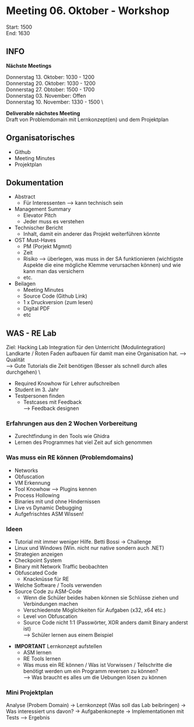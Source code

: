 # Meeting 06. Oktober - Workshop
Start: 1500 \
End: 1630
## INFO
**Nächste Meetings**

Donnerstag 13. Oktober: 1030 - 1200 \
Donnerstag 20. Oktober: 1030 - 1200 \
Donnerstag 27. Obtober: 1500 - 1700 \
Donnerstag 03. November: Offen \
Donnerstag 10. November: 1330 - 1500 \

**Deliverable nächstes Meeting**\
Draft von Problemdomain mit Lernkonzept(en) und dem Projektplan

## Organisatorisches
- Github
- Meeting Minutes
- Projektplan
  
## Dokumentation
- Abstract
    - Für Interessenten --> kann technisch sein
- Management Summary
    - Elevator Pitch
    - Jeder muss es verstehen
- Technischer Bericht
    - Inhalt, damit ein anderer das Projekt weiterführen könnte
- OST Must-Haves
    - PM (Porjekt Mgmnt)
    - Zeit
    - Risiko --> überlegen, was muss in der SA funktionieren (wichtigste Aspekte die eine mögliche Klemme verursachen können) und wie kann man das versichern
    - etc.
- Beilagen
    - Meeting Minutes
    - Source Code (Github Link)
    - 1 x Druckversion (zum lesen)
    - Digital PDF
    - etc
<div style="page-break-after: always;"></div>

## WAS - RE Lab
Ziel: Hacking Lab Integration für den Unterricht (Modulintegration)
Landkarte / Roten Faden aufbauen für damit man eine Organisation hat. --> Qualität \
--> Gute Tutorials die Zeit benötigen (Besser als schnell durch alles durchgehen) \
- Required Knowhow für Lehrer aufschreiben
- Student im 3. Jahr
- Testpersonen finden
    - Testcases mit Feedback \
        --> Feedback designen

### Erfahrungen aus den 2 Wochen Vorbereitung
- Zurechtfindung in den Tools wie Ghidra
- Lernen des Programmes hat viel Zeit auf sich genommen
  
### Was muss ein RE können (Problemdomains)
- Networks
- Obfuscation
- VM Erkennung
- Tool Knowhow --> Plugins kennen
- Process Hollowing
- Binaries mit und ohne Hindernissen
- Live vs Dynamic Debugging
- Aufgefrischtes ASM Wissen! 

### Ideen
- Tutorial mit immer weniger Hilfe. Betti Bossi -> Challenge
- Linux und Windows (Win. nicht nur native sondern auch .NET)
- Strategien anzeigen
- Checkpoint System
- Binary mit Network Traffic beobachten
- Obfuscated Code 
    - Knacknüsse für RE
- Welche Software / Tools verwenden
- Source Code zu ASM-Code
    - Wenn die Schüler beides haben können sie Schlüsse ziehen und Verbindungen machen
    - Verschiedenste Möglichkeiten für Aufgaben (x32, x64 etc.)
    - Level von Obfuscation 
    - Source Code nicht 1:1 (Passwörter, XOR anders damit Binary anderst ist) \
    --> Schüler lernen aus einem Beispiel
<div style="page-break-after: always;"></div>

- **IMPORTANT** Lernkonzept aufstellen 
    - ASM lernen
    - RE Tools lernen
    - Was muss ein RE können / Was ist Vorwissen / Teilschritte die benötigt werden um ein Programm reversen zu können? \
    --> Was braucht es alles um die Uebungen lösen zu können

### Mini Projektplan
Analyse (Probem Domain) -> Lernkonzept (Was soll das Lab beibringen) -> Was interessiert uns davon? -> Aufgabenkonepte -> Implementationen mit Tests --> Ergebnis
